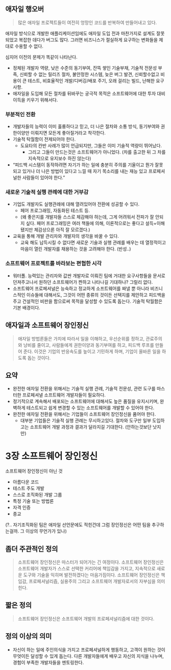 ## 애자일 행오버

> 많은 애자일 프로젝트들이 여전히 엉망인 코드를 반복하여 만들어내고 있다.
> 

애자일 방식으로 개발한 애플리케이션임에도 애자일 도입 전과 마찬가지로 설계도 잘못되었고 복잡한 데다가 버그도 많다. 그러면 비즈니스가 절실하게 요구하는 변화들을 제대로 수용할 수 없다.

심지어 이전의 문제가 똑같이 나타난다.

- 정체된 개발자 역량, 낮은 수준의 동기부여, 잔뜩 쌓인 기술부채, 기술적 전문성 부족, 신뢰할 수 없는 릴리즈 절차, 불안정한 시스템, 늦은 버그 발견, 신뢰할수없고 비용이 큰 테스트, 비효율적인 개발/디버깅/배포 주기, 오래 걸리는 빌드, 난해한 요구사항.
- 애자일을 도입해 모든 절차를 뒤바꾸는 궁극적 목적은 소프트웨어에 대한 투자 대비 이득을 키우기 위해서다.

### 부분적인 전환

- 개발자들의 능력이 이미 훌륭하다고 믿고, 더 나은 절차와 소통 방식, 동기부여와 권한이양만 이뤄지면 모든게 좋아질거라고 착각한다.
- 기술적 탁월함이 전제되어야 한다.
    - 도요타의 칸반 사례가 많이 언급되지만, 그들은 이미 기술적 역량이 뛰어났다.
      - 그리고 그들이 만드는것은 소프트웨어가 아니었다. (차를 출고한 뒤 그 차를 지속적으로 유지보수 하진 않는다)
- “피드백 시스템이 동작하려면 자기가 하는 일에 충분히 주의를 기울이고 뭔가 잘못되고 있거나 더 나은 방법이 있다고 느낄 때 자기 목소리를 내는 재능 있고 프로페셔널한 사람들이 있어야 한다.”

### 새로운 기술적 실행 관례에 대한 거부감

- 기업도 개발자도 실행관례에 대해 열려있어야 전환에 성공할 수 있다.
    - 페어 프로그래밍, 자동화된 테스트 등.
    - (왜 좋은지를 개발자들 스스로 체감해야 하는데, 그게 어려워서 전파가 잘 안되지 싶다. 페어 프로그래밍은 여러 책들에 의해, 이론적으로는 좋다고 설득+이해 됐지만 체감상으론 아직 잘 모르겠다.)
- 교육을 통해 개발 관리자와 개발자의 생각을 바꿀 수 있다.
    - 교육 해도 납득시킬 수 없다면 새로운 기술과 실행 관례를 배우는 데 열정적이고 마음이 열린 개발자를 채용하는 것을 고려해야 한다. (반성..)

### 소프트웨어 프로젝트를 바라보는 편협한 시각

- 워터폴. 능력있는 관리자와 값싼 개발자로 이뤄진 팀에 거대한 요구사항들을 문서로 던져주고나서 원하던 소프트웨어가 짠하고 나타나길 기대하나? 그럴리 없다.
- 소프트웨어 프로페셔널은 능숙하고 정교하게 소프트웨어를 짜낼 뿐 아니라 비즈니스적인 이슈들에 대해서도, 그것이 어떤 종류의 것이든 선택지를 제안하고 피드백을 주고 건설적인 비판을 함으로써 목적을 달성할 수 있도록 돕는다. 기술적 탁월함은 기본 배경이다.

## 애자일과 소프트웨어 장인정신

> 애자일 방법론들은 가치에 따라서 일을 이해하고, 우선순위를 정하고, 관료주의와 낭비를 줄이고, 사람들에게 권한이양과 동기부여를 하고, 피드백 루프를 만들어 준다. 이것은 기업의 반응속도를 높이고 기민하게 하며, 기업이 올바른 일을 하도록 돕는 것이다.
> 

## 요약

- 완전한 애자일 전환을 위해서는 기술적 실행 관례, 기술적 전문성, 관련 도구를 마스터한 프로페셔녈 소프트웨어 개발자들이 필요하다.
- 정기적으로 계속해서 배포되는 소프트웨어에 대해서도 높은 품질을 유지시키며, 완벽하게 테스트되고 쉽게 변경할 수 있는 소프트웨어를 개발할 수 있어야 한다.
- 완전한 애자일 전환을 위해서는 기업들이 소프트웨어 장인정신을 품어야 한다.
    - 대부분 기업들은 기술적 실행 관례는 무시하고있다. 절차와 도구만 일부 도입하고는 소프트웨어 개발 과정과 결과가 달라지길 기대한다. (안하는것보단 낫지만)

# 3장 소프트웨어 장인정신

소프트웨어 장인정신이 아닌 것

- 아름다운 코드
- 테스트 주도 개발
- 스스로 조직화된 개발 그룹
- 특정 기술 또는 방법론
- 자격 인증
- 종교

(?.. 자기조직화된 팀은 애자일 선언문에도 적힌건데 그럼 장인정신은 어떤 팀을 추구하는걸까. 그 이상의 무언가가 있나)

## 좀더 주관적인 정의

> 소프트웨어 장인정신은 마스터가 되어가는 긴 여정이다. 소프트웨어 장인정신은 소프트웨어 개발자가 스스로 선택한 커리어에 책임감을 가지고, 지속적으로 새로운 도구와 기술을 익히며 발전하겠다는 마음가짐이다. 소프트웨어 장인정신은 책임감, 프로페셔널리즘, 실용주의 그리고 소프트웨어 개발자로서의 자부심을 의미힌다.
> 

## 짧은 정의

> 소프트웨어 장인정신은 소프트웨어 개발의 프로페셔널리즘에 대한 것이다.
> 

## 정의 이상의 의미

- 자신이 하는 일에 주인의식을 가지고 프로페셔널하게 행동하고, 고객이 원하는 것이 무엇이든 달성할 수 있게 돕는다. 다른 개발자들에게 배우고 자신의 지식을 나누며, 경험이 부족한 개발자들을 멘토링한다.
